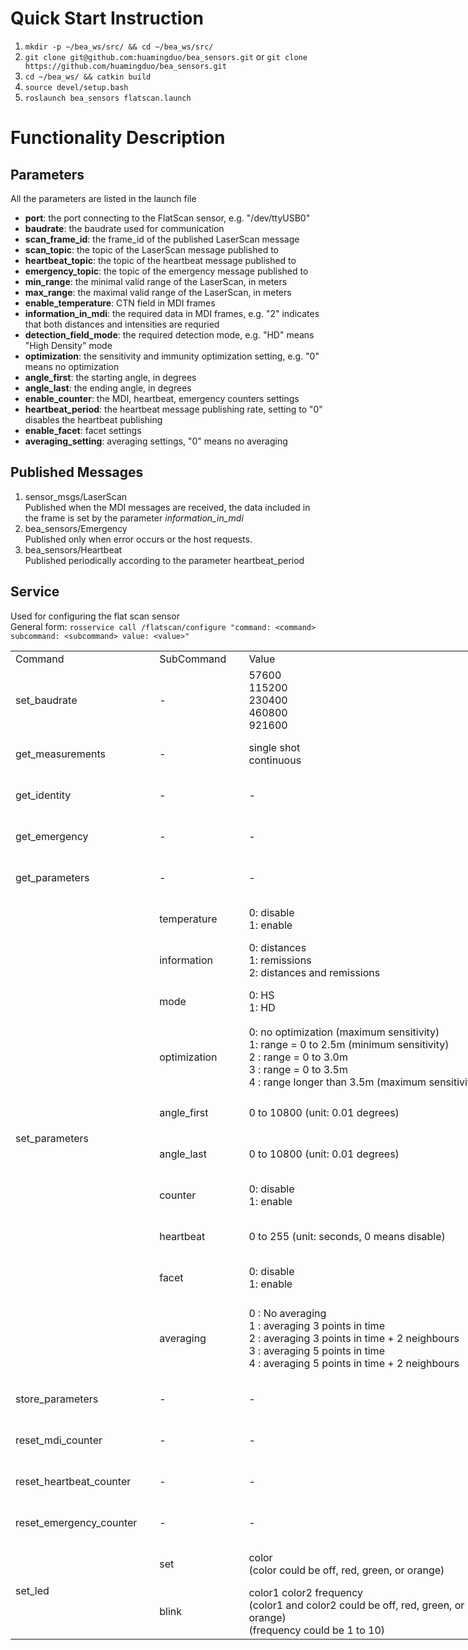 # Quick Start Instruction
1. `mkdir -p ~/bea_ws/src/ && cd ~/bea_ws/src/`
2. `git clone git@github.com:huamingduo/bea_sensors.git` or `git clone https://github.com/huamingduo/bea_sensors.git`
3. `cd ~/bea_ws/ && catkin build`
4. `source devel/setup.bash`
5. `roslaunch bea_sensors flatscan.launch`

# Functionality Description
## Parameters
All the parameters are listed in the launch file
- **port**: the port connecting to the FlatScan sensor, e.g. "/dev/ttyUSB0"
- **baudrate**: the baudrate used for communication
- **scan_frame_id**: the frame_id of the published LaserScan message
- **scan_topic**: the topic of the LaserScan message published to
- **heartbeat_topic**: the topic of the heartbeat message published to
- **emergency_topic**: the topic of the emergency message published to
- **min_range**: the minimal valid range of the LaserScan, in meters
- **max_range**: the maximal valid range of the LaserScan, in meters
- **enable_temperature**: CTN field in MDI frames
- **information_in_mdi**: the required data in MDI frames, e.g. "2" indicates that both distances and intensities are requried
- **detection_field_mode**: the required detection mode, e.g. "HD" means "High Density" mode
- **optimization**: the sensitivity and immunity optimization setting, e.g. "0" means no optimization
- **angle_first**: the starting angle, in degrees
- **angle_last**: the ending angle, in degrees
- **enable_counter**: the MDI, heartbeat, emergency counters settings
- **heartbeat_period**: the heartbeat message publishing rate, setting to "0" disables the heartbeat publishing
- **enable_facet**: facet settings
- **averaging_setting**: averaging settings, "0" means no averaging

## Published Messages
1. sensor_msgs/LaserScan  
   Published when the MDI messages are received, the data included in the frame is set by the parameter *information_in_mdi*
2. bea_sensors/Emergency  
   Published only when error occurs or the host requests.
3. bea_sensors/Heartbeat  
   Published periodically according to the parameter heartbeat_period
   
## Service
Used for configuring the flat scan sensor  
General form: `rosservice call /flatscan/configure "command: <command> subcommand: <subcommand> value: <value>"`

<table width="1372" border="0" cellpadding="0" cellspacing="0" style='width:1029.00pt;border-collapse:collapse;table-layout:fixed;'>
   <col width="216" style='mso-width-source:userset;mso-width-alt:5529;'/>
   <col width="129" style='mso-width-source:userset;mso-width-alt:3302;'/>
   <col width="430" style='mso-width-source:userset;mso-width-alt:11008;'/>
   <col width="597" style='mso-width-source:userset;mso-width-alt:15283;'/>
   <tr height="21" style='height:15.75pt;'>
    <td height="21" width="216" style='height:15.75pt;width:162.00pt;' x:str>Command</td>
    <td width="129" style='width:96.75pt;' x:str>SubCommand</td>
    <td width="430" style='width:322.50pt;' x:str>Value</td>
    <td width="597" style='width:447.75pt;' x:str>Example</td>
   </tr>
   <tr height="105" style='height:78.75pt;'>
    <td height="105" style='height:78.75pt;' x:str>set_baudrate</td>
    <td x:str>-</td>
    <td class="xl65" x:str>57600<br/>115200<br/>230400<br/>460800<br/>921600</td>
    <td class="xl65" x:str>rosservice call /flatscan/configure &quot;command: 'set_baudrate'<br/>subcommand: ''<br/>value: '921600'&quot;</td>
   </tr>
   <tr height="63" style='height:47.25pt;'>
    <td height="63" style='height:47.25pt;' x:str>get_measurements</td>
    <td x:str>-</td>
    <td class="xl65" x:str>single shot<br/>continuous</td>
    <td class="xl65" x:str>rosservice call /flatscan/configure &quot;command: 'get_measurements'<br/>subcommand: ''<br/>value: 'continuous'&quot;</td>
   </tr>
   <tr height="63" style='height:47.25pt;'>
    <td height="63" style='height:47.25pt;' x:str>get_identity</td>
    <td x:str>-</td>
    <td x:str>-</td>
    <td class="xl65" x:str>rosservice call /flatscan/configure &quot;command: 'get_identity'<br/>subcommand: ''<br/>value: ''&quot;</td>
   </tr>
   <tr height="63" style='height:47.25pt;'>
    <td height="63" style='height:47.25pt;' x:str>get_emergency</td>
    <td x:str>-</td>
    <td x:str>-</td>
    <td class="xl65" x:str>rosservice call /flatscan/configure &quot;command: 'get_emergency'<br/>subcommand: ''<br/>value: ''&quot;</td>
   </tr>
   <tr height="63" style='height:47.25pt;'>
    <td height="63" style='height:47.25pt;' x:str>get_parameters</td>
    <td x:str>-</td>
    <td x:str>-</td>
    <td class="xl65" x:str>rosservice call /flatscan/configure &quot;command: 'get_parameters'<br/>subcommand: ''<br/>value: ''&quot;</td>
   </tr>
   <tr height="63" style='height:47.25pt;'>
    <td class="xl66" height="744" rowspan="10" style='height:558.00pt;border-right:none;border-bottom:none;' x:str>set_parameters</td>
    <td x:str>temperature</td>
    <td class="xl65" x:str>0: disable<br/>1: enable</td>
    <td class="xl65" x:str>rosservice call /flatscan/configure &quot;command: 'set_parameters'<br/>subcommand: 'temperature'<br/>value: '1'&quot;</td>
   </tr>
   <tr height="63" style='height:47.25pt;'>
    <td x:str>information</td>
    <td class="xl65" x:str>0: distances<br/>1: remissions<br/>2: distances and remissions</td>
    <td class="xl65" x:str>rosservice call /flatscan/configure &quot;command: 'set_parameters'<br/>subcommand: 'information'<br/>value: '0'&quot;</td>
   </tr>
   <tr height="63" style='height:47.25pt;'>
    <td x:str>mode</td>
    <td class="xl65" x:str>0: HS<br/>1: HD</td>
    <td class="xl65" x:str>rosservice call /flatscan/configure &quot;command: 'set_parameters'<br/>subcommand: 'mode'<br/>value: '1'&quot;</td>
   </tr>
   <tr height="112" style='height:84.00pt;mso-height-source:userset;mso-height-alt:1680;'>
    <td x:str>optimization</td>
    <td class="xl65" x:str>0: no optimization (maximum sensitivity)<br/>1: range = 0 to 2.5m (minimum sensitivity)<br/>2 : range = 0 to 3.0m<br/>3 : range = 0 to 3.5m<br/>4 : range longer than 3.5m (maximum sensitivity)</td>
    <td class="xl65" x:str>rosservice call /flatscan/configure &quot;command: 'set_parameters'<br/>subcommand: 'optimization'<br/>value: '0'&quot;</td>
   </tr>
   <tr height="63" style='height:47.25pt;'>
    <td x:str>angle_first</td>
    <td class="xl65" x:str>0 to 10800 (unit: 0.01 degrees)</td>
    <td class="xl65" x:str>rosservice call /flatscan/configure &quot;command: 'set_parameters'<br/>subcommand: 'angle_first'<br/>value: '0'&quot;</td>
   </tr>
   <tr height="63" style='height:47.25pt;'>
    <td x:str>angle_last</td>
    <td class="xl65" x:str>0 to 10800 (unit: 0.01 degrees)</td>
    <td class="xl65" x:str>rosservice call /flatscan/configure &quot;command: 'set_parameters'<br/>subcommand: 'angle_last'<br/>value: '10800'&quot;</td>
   </tr>
   <tr height="63" style='height:47.25pt;'>
    <td x:str>counter</td>
    <td class="xl65" x:str>0: disable<br/>1: enable</td>
    <td class="xl65" x:str>rosservice call /flatscan/configure &quot;command: 'set_parameters'<br/>subcommand: 'temperature'<br/>value: '1'&quot;</td>
   </tr>
   <tr height="63" style='height:47.25pt;'>
    <td x:str>heartbeat</td>
    <td class="xl65" x:str>0 to 255 (unit: seconds, 0 means disable)</td>
    <td class="xl65" x:str>rosservice call /flatscan/configure &quot;command: 'set_parameters'<br/>subcommand: 'heartbeat'<br/>value: '5'&quot;</td>
   </tr>
   <tr height="63" style='height:47.25pt;'>
    <td x:str>facet</td>
    <td class="xl65" x:str>0: disable<br/>1: enable</td>
    <td class="xl65" x:str>rosservice call /flatscan/configure &quot;command: 'set_parameters'<br/>subcommand: 'facet'<br/>value: '1'&quot;</td>
   </tr>
   <tr height="128" style='height:96.00pt;mso-height-source:userset;mso-height-alt:1920;'>
    <td x:str>averaging</td>
    <td class="xl65" x:str>0 : No averaging<br/>1 : averaging 3 points in time<br/>2 : averaging 3 points in time + 2 neighbours<br/>3 : averaging 5 points in time<br/>4 : averaging 5 points in time + 2 neighbours</td>
    <td class="xl65" x:str>rosservice call /flatscan/configure &quot;command: 'set_parameters'<br/>subcommand: 'averaging'<br/>value: '0'&quot;</td>
   </tr>
   <tr height="63" style='height:47.25pt;'>
    <td height="63" style='height:47.25pt;' x:str>store_parameters</td>
    <td x:str>-</td>
    <td x:str>-</td>
    <td class="xl65" x:str>rosservice call /flatscan/configure &quot;command: 'store_parameters'<br/>subcommand: ''<br/>value: ''&quot;</td>
   </tr>
   <tr height="63" style='height:47.25pt;'>
    <td height="63" style='height:47.25pt;' x:str>reset_mdi_counter</td>
    <td x:str>-</td>
    <td x:str>-</td>
    <td class="xl65" x:str>rosservice call /flatscan/configure &quot;command: 'reset_mdi_counter'<br/>subcommand: ''<br/>value: ''&quot;</td>
   </tr>
   <tr height="63" style='height:47.25pt;'>
    <td height="63" style='height:47.25pt;' x:str>reset_heartbeat_counter</td>
    <td x:str>-</td>
    <td x:str>-</td>
    <td class="xl65" x:str>rosservice call /flatscan/configure &quot;command: 'reset_heartbeat_counter'<br/>subcommand: ''<br/>value: ''&quot;</td>
   </tr>
   <tr height="63" style='height:47.25pt;'>
    <td height="63" style='height:47.25pt;' x:str>reset_emergency_counter</td>
    <td x:str>-</td>
    <td x:str>-</td>
    <td class="xl65" x:str>rosservice call /flatscan/configure &quot;command: 'reset_emergency_counter'<br/>subcommand: ''<br/>value: ''&quot;</td>
   </tr>
   <tr height="63" style='height:47.25pt;'>
    <td class="xl67" height="131" rowspan="2" style='height:98.25pt;border-right:none;border-bottom:none;' x:str>set_led</td>
    <td x:str>set</td>
    <td class="xl65" x:str>color<br/>(color could be off, red, green, or orange)</td>
    <td class="xl65" x:str>rosservice call /flatscan/configure &quot;command: 'set_led'<br/>subcommand: 'set'<br/>value: 'red'&quot;</td>
   </tr>
   <tr height="68" style='height:51.00pt;mso-height-source:userset;mso-height-alt:1020;'>
    <td x:str>blink</td>
    <td class="xl65" x:str>color1 color2 frequency<br/>(color1 and color2 could be off, red, green, or orange)<br/>(frequency could be 1 to 10)</td>
    <td class="xl65" x:str>rosservice call /flatscan/configure &quot;command: 'set_led'<br/>subcommand: 'blink'<br/>value: 'green off 4'&quot;</td>
   </tr>
   <![if supportMisalignedColumns]>
    <tr width="0" style='display:none;'>
     <td width="216" style='width:162;'></td>
     <td width="129" style='width:97;'></td>
     <td width="430" style='width:323;'></td>
     <td width="597" style='width:448;'></td>
    </tr>
   <![endif]>
  </table>

  

